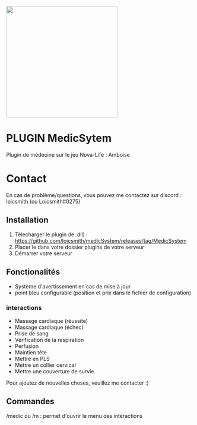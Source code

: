<img src="https://media.discordapp.net/attachments/1174014039333031936/1186032578038354060/MedicSystem.png" width="300"/>

# PLUGIN MedicSytem

Plugin de médecine sur le jeu Nova-Life : Amboise

# Contact

En cas de problème/questions, vous pouvez me contactez sur discord : loicsmith (ou Loicsmith#0275)


## Installation
1. Télecharger le plugin (le .dll) : https://github.com/loicsmith/medicSystem/releases/tag/MedicSystem
2. Placer le dans votre dossier plugins de votre serveur
3. Démarrer votre serveur

## Fonctionalités
- Système d'avertissement en cas de mise à jour
- point bleu configurable (position et prix dans le fichier de configuration)

### interactions
- Massage cardiaque (réussite)
- Massage cardiaque (échec)
- Prise de sang
- Vérification de la respiration
- Perfusion
- Maintien tête
- Mettre en PLS
- Mettre un collier cervical
- Mettre une couverture de survie

Pour ajoutez de nouvelles choses, veuillez me contacter :)

## Commandes

/medic ou /m : permet d'ouvrir le menu des interactions
